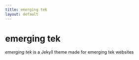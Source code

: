 ```yaml
---
title: emerging tek
layout: default
---
```


# emerging tek

*emerging tek* is a Jekyll theme made for emerging tek websites